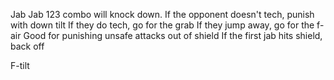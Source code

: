 Jab
Jab 123 combo will knock down. 
If the opponent doesn't tech, punish with down tilt
If they do tech, go for the grab
If they jump away, go for the f-air
Good for punishing unsafe attacks out of shield
If the first jab hits shield, back off

F-tilt
